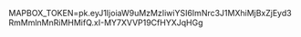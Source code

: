 MAPBOX_TOKEN=pk.eyJ1IjoiaW9uMzMzIiwiYSI6ImNrc3J1MXhiMjBxZjEyd3RmMmlnMnRiMHMifQ.xI-MY7XVVP19CfHYXJqHGg
